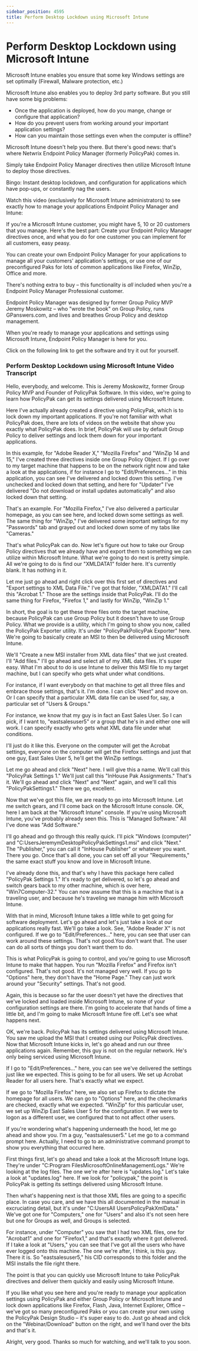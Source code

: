```yaml
---
sidebar_position: 4595
title: Perform Desktop Lockdown using Microsoft Intune
---
```


# Perform Desktop Lockdown using Microsoft Intune

Microsoft Intune enables you ensure that some key Windows settings are set optimally (Firewall, Malware protection, etc.)

Microsoft Intune also enables you to deploy 3rd party software. But you still have some big problems:

* Once the application is deployed, how do you mange, change or configure that application?
* How do you prevent users from working around your important application settings?
* How can you maintain those settings even when the computer is offline?

Microsoft Intune doesn't help you there. But there's good news: that's where Netwrix Endpoint Policy Manager (formerly PolicyPak) comes in.

Simply take Endpoint Policy Manager directives then utilize Microsoft Intune to deploy those directives.

Bingo: Instant desktop lockdown, and configuration for applications which have pop-ups, or constantly nag the users.

Watch this video (exclusively for Microsoft Intune administrators) to see exactly how to manage your applications Endpoint Policy Manager and Intune:

If you're a Microsoft Intune customer, you might have 5, 10 or 20 customers that you manage. Here's the best part: Create your Endpoint Policy Manager directives once, and what you do for one customer you can implement for all customers, easy peasy.

You can create your own Endpoint Policy Manager for your applications to manage all your customers' application's settings, or use one of our preconfigured Paks for lots of common applications like Firefox, WinZip, Office and more.

There's nothing extra to buy – this functionality is *all* included when you're a Endpoint Policy Manager Professional customer.

Endpoint Policy Manager was designed by former Group Policy MVP Jeremy Moskowitz – who "wrote the book" on Group Policy, runs GPanswers.com, and lives and breathes Group Policy and desktop management.

When you're ready to manage your applications and settings using Microsoft Intune, Endpoint Policy Manager is here for you.

Click on the following link  to get the software and try it out for yourself.

### Perform Desktop Lockdown using Microsoft Intune Video Transcript

Hello, everybody, and welcome. This is Jeremy Moskowitz, former Group Policy MVP and Founder of PolicyPak Software. In this video, we're going to learn how PolicyPak can get its settings delivered using Microsoft Intune.

Here I've actually already created a directive using PolicyPak, which is to lock down my important applications. If you're not familiar with what PolicyPak does, there are lots of videos on the website that show you exactly what PolicyPak does. In brief, PolicyPak will use by default Group Policy to deliver settings and lock them down for your important applications.

In this example, for "Adobe Reader X," "Mozilla Firefox" and "WinZip 14 and 15," I've created three directives inside one Group Policy Object. If I go over to my target machine that happens to be on the network right now and take a look at the applications, if for instance I go to "Edit/Preferences…" in this application, you can see I've delivered and locked down this setting. I've unchecked and locked down that setting, and here for "Updater" I've delivered "Do not download or install updates automatically" and also locked down that setting.

That's an example. For "Mozilla Firefox," I've also delivered a particular homepage, as you can see here, and locked down some settings as well. The same thing for "WinZip," I've delivered some important settings for my "Passwords" tab and grayed out and locked down some of my tabs like "Cameras."

That's what PolicyPak can do. Now let's figure out how to take our Group Policy directives that we already have and export them to something we can utilize within Microsoft Intune. What we're going to do next is pretty simple. All we're going to do is find our "XMLDATA1" folder here. It's currently blank. It has nothing in it.

Let me just go ahead and right click over this first set of directives and "Export settings to XML Data File." I've got that folder, "XMLDATA1." I'll call this "Acrobat 1." Those are the settings inside that PolicyPak. I'll do the same thing for Firefox, "Firefox 1," and lastly for WinZip, "WinZip 1."

In short, the goal is to get these three files onto the target machine, because PolicyPak can use Group Policy but it doesn't have to use Group Policy. What we provide is a utility, which I'm going to show you now, called the PolicyPak Exporter utility. It's under "PolicyPakPolicyPak Exporter" here. We're going to basically create an MSI to then be delivered using Microsoft Intune.

We'll "Create a new MSI installer from XML data files" that we just created. I'll "Add files." I'll go ahead and select all of my XML data files. It's super easy. What I'm about to do is use Intune to deliver this MSI file to my target machine, but I can specify who gets what under what conditions.

For instance, if I want everybody on that machine to get all three files and embrace those settings, that's it. I'm done. I can click "Next" and move on. Or I can specify that a particular XML data file can be used for, say, a particular set of "Users & Groups."

For instance, we know that my guy is in fact an East Sales User. So I can pick, if I want to, "eastsalesuser5" or a group that he's in and either one will work. I can specify exactly who gets what XML data file under what conditions.

I'll just do it like this. Everyone on the computer will get the Acrobat settings, everyone on the computer will get the Firefox settings and just that one guy, East Sales User 5, he'll get the WinZip settings.

Let me go ahead and click "Next" here. I will give this a name. We'll call this "PolicyPak Settings 1." We'll just call this "InHouse Pak Assignments." That's it. We'll go ahead and click "Next" and "Next" again, and we'll call this "PolicyPakSettings1." There we go, excellent.

Now that we've got this file, we are ready to go into Microsoft Intune. Let me switch gears, and I'll come back on the Microsoft Intune console. OK, here I am back at the "Microsoft Intune" console. If you're using Microsoft Intune, you've probably already seen this. This is "Managed Software." All I've done was "Add Software."

I'll go ahead and go through this really quick. I'll pick "Windows (computer)" and "C:UsersJeremymDesktopPolicyPakSettings1.msi" and click "Next." The "Publisher," you can call it "InHouse Publisher" or whatever you want. There you go. Once that's all done, you can set off all your "Requirements," the same exact stuff you know and love in Microsoft Intune.

I've already done this, and that's why I have this package here called "PolicyPak Settings 1." It's ready to get delivered, so let's go ahead and switch gears back to my other machine, which is over here, "Win7Computer-32." You can now assume that this is a machine that is a traveling user, and because he's traveling we manage him with Microsoft Intune.

With that in mind, Microsoft Intune takes a little while to get going for software deployment. Let's go ahead and let's just take a look at our applications really fast. We'll go take a look. See, "Adobe Reader X" is not configured. If we go to "Edit/Preferences…" here, you can see that user can work around these settings. That's not good.You don't want that. The user can do all sorts of things you don't want them to do.

This is what PolicyPak is going to control, and you're going to use Microsoft Intune to make that happen. You run "Mozilla Firefox" and Firefox isn't configured. That's not good. It's not managed very well. If you go to "Options" here, they don't have the "Home Page." They can just work around your "Security" settings. That's not good.

Again, this is because so far the user doesn't yet have the directives that we've locked and loaded inside Microsoft Intune, so none of your configuration settings are there. I'm going to accelerate that hands of time a little bit, and I'm going to make Microsoft Intune fire off. Let's see what happens next.

OK, we're back. PolicyPak has its settings delivered using Microsoft Intune. You saw me upload the MSI that I created using our PolicyPak directives. Now that Microsoft Intune kicks in, let's go ahead and run our three applications again. Remember, this guy is not on the regular network. He's only being serviced using Microsoft Intune.

If I go to "Edit/Preferences…" here, you can see we've delivered the settings just like we expected. This is going to be for all users. We set up Acrobat Reader for all users here. That's exactly what we expect.

If we go to "Mozilla Firefox" here, we also set up Firefox to dictate the homepage for all users. We can go to "Options" here, and the checkmarks are checked, exactly what we expected. "WinZip" for this particular user, we set up WinZip East Sales User 5 for the configuration. If we were to logon as a different user, we configured that to not affect other users.

If you're wondering what's happening underneath the hood, let me go ahead and show you. I'm a guy, "eastsalesuser5." Let me go to a command prompt here. Actually, I need to go to an administrative command prompt to show you everything that occurred here.

First things first, let's go ahead and take a look at the Microsoft Intune logs. They're under "C:Program FilesMicrosoftOnlineManagementLogs." We're looking at the log files. The one we're after here is "updates.log." Let's take a look at "updates.log" here. If we look for "policypak," the point is PolicyPak is getting its settings delivered using Microsoft Intune.

Then what's happening next is that those XML files are going to a specific place. In case you care, and we have this all documented in the manual in excruciating detail, but it's under "C:UsersAll UsersPolicyPakXmlData." We've got one for "Computers," one for "Users" and also it's not seen here but one for Groups as well, and Groups is selected.

For instance, under "Computer" you saw that I had two XML files, one for "Acrobat1" and one for "Firefox1," and that's exactly where it got delivered. If I take a look at "Users," you can see that I've got all the users who have ever logged onto this machine. The one we're after, I think, is this guy. There it is. So "eastsalesuser5," his CID corresponds to this folder and the MSI installs the file right there.

The point is that you can quickly use Microsoft Intune to take PolicyPak directives and deliver them quickly and easily using Microsoft Intune.

If you like what you see here and you're ready to manage your application settings using PolicyPak and either Group Policy or Microsoft Intune and lock down applications like Firefox, Flash, Java, Internet Explorer, Office – we've got so many preconfigured Paks or you can create your own using the PolicyPak Design Studio – it's super easy to do. Just go ahead and click on the "Webinar/Download" button on the right, and we'll hand over the bits and that's it.

Alright, very good. Thanks so much for watching, and we'll talk to you soon.